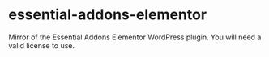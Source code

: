 # essential-addons-elementor
Mirror of the Essential Addons Elementor WordPress plugin. You will need a valid license to use.
